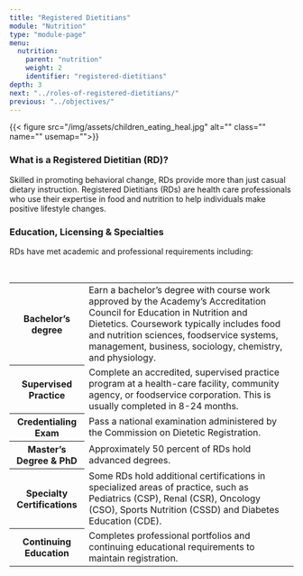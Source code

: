 ```yaml
---
title: "Registered Dietitians"
module: "Nutrition"
type: "module-page"
menu:
  nutrition:
    parent: "nutrition"
    weight: 2
    identifier: "registered-dietitians"
depth: 3
next: "../roles-of-registered-dietitians/"
previous: "../objectives/"
---
```

<div class="pageblock right">
{{< figure src="/img/assets/children_eating_heal.jpg" alt="" class="" name="" usemap="">}}</div><div class="pageblock"><h3>What is a Registered Dietitian (RD)?</h3><p>Skilled in promoting behavioral change, RDs provide more than just casual dietary instruction. Registered Dietitians (RDs) are health care professionals who use their expertise in food and nutrition to help individuals make positive lifestyle changes.</p>
</div><div class="pageblock"><h3>Education, Licensing & Specialties</h3><p>RDs have met academic and professional requirements including:</p>
<br style="clear: both;"/>
<table>
<tbody>
<tr>
<th class="text-left">Bachelor’s degree </th>
<td align="left">Earn a bachelor’s degree with course work approved by the Academy’s Accreditation Council for Education in Nutrition and Dietetics. Coursework typically includes food and nutrition sciences, foodservice systems, management, business, sociology, chemistry, and physiology.</td>
</tr>
<tr>
<th class="text-left">Supervised Practice </th>
<td align="left">Complete an accredited, supervised practice program at a health-care facility, community agency, or foodservice corporation. This is usually completed in 8-24 months.</td>
</tr>
<tr>
<th class="text-left">Credentialing Exam </th>
<td align="left">Pass a national examination administered by the Commission on Dietetic Registration.</td>
</tr>
<tr>
<th class="text-left">Master’s Degree & PhD </th>
<td align="left">Approximately 50 percent of RDs hold advanced degrees.</td>
</tr>
<tr>
<th class="text-left">Specialty Certifications </th>
<td align="left">Some RDs hold additional certifications in specialized areas of practice, such as Pediatrics (CSP), Renal (CSR), Oncology (CSO), Sports Nutrition (CSSD) and Diabetes Education (CDE).</td>
</tr>
<tr>
<th class="text-left">Continuing Education </th>
<td align="left">Completes professional portfolios and continuing educational requirements to maintain registration.</td>
</tr>
</tbody>
</table>
</div>